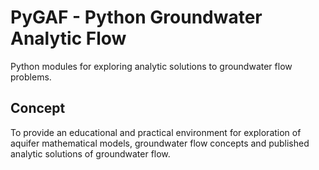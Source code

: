 # PyGAF - Python Groundwater Analytic Flow

Python modules for exploring analytic solutions to groundwater flow problems.

## Concept
To provide an educational and practical environment for exploration of aquifer
mathematical models, groundwater flow concepts and published analytic solutions
of groundwater flow.
